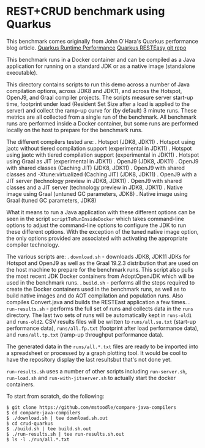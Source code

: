 # REST+CRUD benchmark using Quarkus

This benchmark comes originally from John O'Hara's Quarkus performance blog article.
	[Quarkus Runtime Performance](https://quarkus.io/blog/runtime-performance/)
	[Quarkus RESTEasy git repo](https://github.com/johnaohara/quarkusRestCrudDemo)

This benchmark runs in a Docker container and can be compiled as a Java application
for running on a standard JDK or as a native image (standalone executable).

This directory contains scripts to run this demo across a number of Java compilation
options, across JDK8 and JDK11, and across the Hotspot, OpenJ9, and Graal compiler projects.
The scripts measure server start-up time, footprint under load (Resident Set Size after a
load is applied to the server) and collect the ramp-up curve for (by default) 3 minute runs.
These metrics are all collected from a single run of the benchmark. All benchmark runs are
performed inside a Docker container, but some runs are performed locally on the host to
prepare for the benchmark runs.

The different compilers tested are:
. Hotspot (JDK8, JDK11)
. Hotspot using jaotc without tiered compilation support (experimental in JDK11)
. Hotspot using jaotc with tiered compilation support (experimental in JDK11)
. Hotspot using Graal as JIT (experimental in JDK11)
. OpenJ9 (JDK8, JDK11)
. OpenJ9 with shared classes (Caching JIT) (JDK8, JDK11)
. OpenJ9 with shared classes and -Xtune:virtualized (Caching JIT) (JDK8, JDK11)
. OpenJ9 with a JIT server (technology preview in JDK8, JDK11)
. OpenJ9 with shared classes and a JIT server (technology preview in JDK8, JDK11)
. Native image using Graal (untuned GC parameters, JDK8)
. Native image using Graal (tuned GC parameters, JDK8)

What it means to run a Java application with these different options can be seen in
the script `scriptToRunInsideDocker` which takes command-line options to adjust the
command-line options to configure the JDK to run these different options. With the
exception of the tuned native image option, the only options provided are associated
with activating the appropriate compiler technology.

The various scripts are:
. `download.sh` - downloads JDK8, JDK11 JDKs for Hotspot and OpenJ9 as well as the Graal 19.2.3 distribution that are used on the host machine to prepare for the benchmark runs. This script also pulls the most recent JDK Docker containers from AdoptOpenJDK which will be used in the benchmark runs.
. `build.sh` - performs all the steps required to create the Docker containers used in the benchmark runs, as well as to build native images and do AOT compilation and population runs. Also compiles Convert.java and builds the RESTEast application a few times.
. `run-results.sh` - performs the full set of runs and collects data in the `runs` directory. The last two sets of runs will be automatically kept in `runs-old1` and `runs-old2`. CSV results files will be written to `runs/all.su.txt` (start-up performance data), `runs/all.fp.txt` (footprint after load performance data), and `runs/all.tp.txt` (ramp-up throughput performance data).

The generated data in the `runs/all.*.txt` files are ready to be imported into a spreadsheet or
processed by a graph plotting tool. It would be cool to have the repository display the last resultsbut that's not done yet.

`run-results.sh` uses a number of other scripts including `run-server.sh`, `run-load.sh` and
`run-with-jitserver.sh` to actually start the docker containers.

To start from scratch, do the following:
```
$ git clone https://github.com/mstoodle/compare-java-compilers
$ cd compare-java-compilers
$ ./download.sh | tee download.sh.out
$ cd crud-quarkus
$ ./build.sh | tee build.sh.out
$ ./run-results.sh | tee run-results.sh.out
$ ls -l ./run/all.*.txt
```

